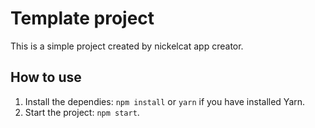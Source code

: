 # Template project 

This is a simple project created by nickelcat app creator.

## How to use

1. Install the dependies: ```npm install``` or ```yarn``` if you have installed Yarn.
2. Start the project: ```npm start```.

